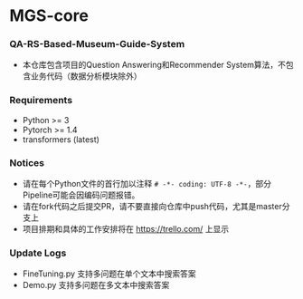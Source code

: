 # MGS-core
### QA-RS-Based-Museum-Guide-System
- 本仓库包含项目的Question Answering和Recommender System算法，不包含业务代码（数据分析模块除外）

### Requirements
- Python >= 3
- Pytorch >= 1.4
- transformers (latest)

### Notices
- 请在每个Python文件的首行加以注释 `# -*- coding: UTF-8 -*-`，部分Pipeline可能会因编码问题报错。
- 请在fork代码之后提交PR，请不要直接向仓库中push代码，尤其是master分支上
- 项目排期和具体的工作安排将在 https://trello.com/ 上显示

### Update Logs
- FineTuning.py 支持多问题在单个文本中搜索答案
- Demo.py 支持多问题在多文本中搜索答案